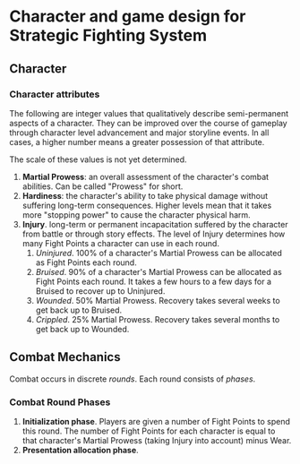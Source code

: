 # Character and game design for Strategic Fighting System

## Character

### Character attributes

The following are integer values that qualitatively describe semi-permanent aspects of a character. They can be improved over the course of gameplay through character level advancement and major storyline events. In all cases, a higher number means a greater possession of that attribute.

The scale of these values is not yet determined.

1. **Martial Prowess**: an overall assessment of the character's combat abilities. Can be called "Prowess" for short.
2. **Hardiness**: the character's ability to take physical damage without suffering long-term consequences. Higher levels mean that it takes more "stopping power" to cause the character physical harm.
3. **Injury**. long-term or permanent incapacitation suffered by the character from battle or through story effects. The level of Injury determines how many Fight Points a character can use in each round.
   1. *Uninjured*. 100% of a character's Martial Prowess can be allocated as Fight Points each round.
   2. *Bruised*. 90% of a character's Martial Prowess can be allocated as Fight Points each round. It takes a few hours to a few days for a Bruised to recover up to Uninjured.
   3. *Wounded*. 50% Martial Prowess. Recovery takes several weeks to get back up to Bruised.
   4. *Crippled*. 25% Martial Prowess. Recovery takes several months to get back up to Wounded.

## Combat Mechanics

Combat occurs in discrete *rounds*. Each round consists of *phases*.

### Combat Round Phases

1. **Initialization phase**. Players are given a number of Fight Points to spend this round. The number of Fight Points for each character is equal to that character's Martial Prowess (taking Injury into account) minus Wear.  
2. **Presentation allocation phase**. 